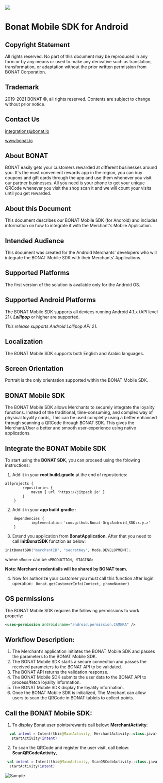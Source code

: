 [![](https://jitpack.io/v/Bonat-Org/Android_SDK.svg)](https://jitpack.io/#Bonat-Org/Android_SDK)

# Bonat Mobile SDK for Android

## Copyright Statement

All rights reserved. No part of this document may be reproduced in any form or by any means or used to make any derivative such as
translation, transformation, or adaptation without the prior written permission from BONAT Corporation.

## Trademark

2019-2021 BONAT ©, all rights reserved. Contents are subject to change without prior notice.

## Contact Us

integrations@bonat.io

www.bonat.io

## About BONAT

BONAT easily gets your customers rewarded at different businesses around you.
It's the most convenient rewards app in the region, you can buy coupons and gift cards through the app and use them whenever you visit our partner businesses.
All you need is your phone to get your unique QRCode whenever you visit the shop scan it and we will count your visits until you get rewarded.

## About this Document

This document describes our BONAT Mobile SDK (for Android) and includes information on how to integrate it with the Merchant's Mobile Application.

## Intended Audience

This document was created for the Android Merchants' developers who will integrate the BONAT Mobile SDK with their Merchants' Applications.

## Supported Platforms

The first version of the solution is available only for the Android OS.

## Supported Android Platforms

The BONAT Mobile SDK supports all devices running Android 4.1.x (API level 21). _**Lollipop**_ or higher are supported.

_This release supports Android Lollipop API 21._

## Localization

The BONAT Mobile SDK supports both English and Arabic languages.

## Screen Orientation

Portrait is the only orientation supported within the BONAT Mobile SDK.

## BONAT Mobile SDK

The BONAT Mobile SDK allows Merchants to securely integrate the loyality functions. Instead of the traditional, time-consuming, and complex way of physical loyality cards, This can be used completly using a better enhanced through scanning a QRCode through BONAT SDK. This gives the Merchant/User a better and smooth user-experience using native applications.

## Integrate the BONAT Mobile SDK

To start using the **BONAT SDK**, you can proceed using the folowing instructions:

1. Add it in your **root build.gradle** at the end of repositories:

```
allprojects {
		repositories {
			maven { url 'https://jitpack.io' }
		}
	}
```

2. Add it in your **app build.gradle** :

```
	dependencies {
	        implementation 'com.github.Bonat-Org:Android_SDK:x.y.z'
	}
```

3. Extend you application from **BonatApplication**. After that you need to call **initBonatSDK** function as below:

```kotlin
initBonatSDK("merchantID", "secretKey", Mode.DEVELOPMENT);
```

where `<Mode>` can be `<PRODUCTION, STAGING>`

**Note: Merchant credentiails will be shared by BONAT team.**

4. Now for authorize your customer you must call this function after login operation:
   ` Bonat.getCustomerInfo(Context, phoneNumber)`

## OS permissions

The BONAT Mobile SDK requires the following permissions to work properly:

```xml
<uses-permission android:name="android.permission.CAMERA" />
```

## Workflow Description:

1. The Merchant’s application initiates the BONAT Mobile SDK and passes the parameters to the BONAT Mobile SDK.
2. The BONAT Mobile SDK starts a secure connection and passes the received parameters to the BONAT API to be validated.
3. The BONAT API returns the validation response.
4. The BONAT Mobile SDK submits the user data to the BONAT API to process/fetch loyality information.
5. The BONAT Mobile SDK display the loyality information.
6. Once the BONAT Mobile SDK is initialized, The Merchant can allow users to scan the QRCode in BONAT tablets to collect points.

## Call the BONAT Mobile SDK:

1. To display Bonat user points/rewards call below: **MerchantActivity**:

```kotlin
  val intent = Intent(this@MainActivity, MerchantActivity::class.java)
   startActivity(intent)
```

2. To scan the QRCode and register the user visit, call below: **ScanQRCodeActivity**,

```kotlin
 val intent = Intent(this@MainActivity, ScanQRCodeActivity::class.java)
  startActivity(intent)
```

![Sample](https://github.com/Bonat-Org/Android_SDK/tree/master/video/20210912-075157.gif)
